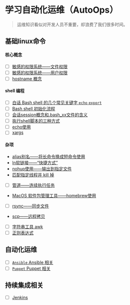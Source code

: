 # 学习自动化运维（AutoOps）

> 运维知识看似对开发人员不重要，却浪费了我们很多时间。

## 基础linux命令

#### 核心概念

- [ ] [敏感的权限系统——文件权限]()
- [ ] [敏感的权限系统——用户权限]()
- [ ] [hostname 概念]()

#### shell 编程

- [ ] [白话 Bash shell 的几个常见关键字 `echo` `export` ]()
- [ ] [Bash shell 初始化流程]()
- [ ] [会话session概念和.bash_xx文件的含义]()
- [ ] [执行shell脚本的三种方式]()
- [ ] [echo使用]()
- [ ] [xargs]()

#### 杂项

- [alias别名——将长命令换成短命令使用]()
- [ln软链接——“快捷方式”]()
- [nohup使用——输出到指定文件]()
- [匹配指定线程并 kill 掉]()
- [ ] [管道——连续执行任务]()
- [MacOS 软件包管理工具——homebrew使用](./Homebrew.md)
- [ ] [rsync——同步文件]()
- [scp——远程拷贝]()
- [ ] [字符串工具 awk]()
- [ ] [正则表达式]()

## 自动化运维

- [ ] [`Ansible` Ansible 相关]()
- [ ] [`Puppet` Puppet 相关]()

## 持续集成相关

- [ ] [Jenkins]()

